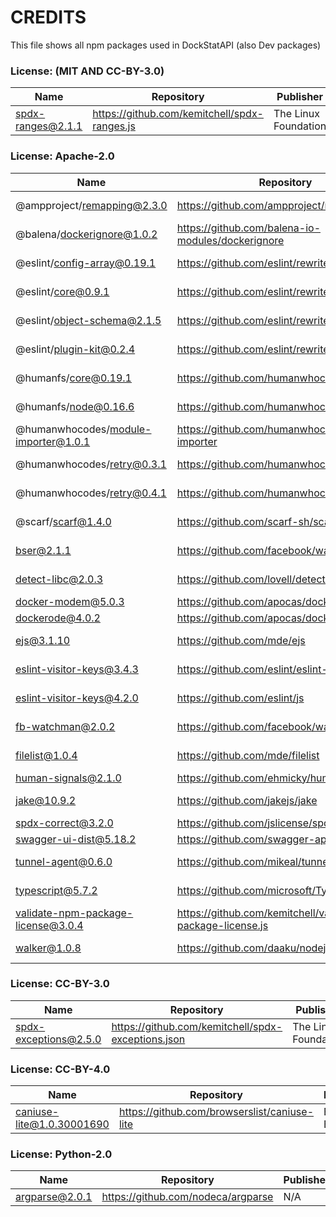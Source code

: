 # CREDITS

This file shows all npm packages used in DockStatAPI (also Dev packages)

### License: (MIT AND CC-BY-3.0)

| Name              | Repository                                   | Publisher            |
| ----------------- | -------------------------------------------- | -------------------- |
| spdx-ranges@2.1.1 | https://github.com/kemitchell/spdx-ranges.js | The Linux Foundation |

### License: Apache-2.0

| Name                                 | Repository                                                    | Publisher         |
| ------------------------------------ | ------------------------------------------------------------- | ----------------- |
| @ampproject/remapping@2.3.0          | https://github.com/ampproject/remapping                       | Justin Ridgewell  |
| @balena/dockerignore@1.0.2           | https://github.com/balena-io-modules/dockerignore             | N/A               |
| @eslint/config-array@0.19.1          | https://github.com/eslint/rewrite                             | Nicholas C. Zakas |
| @eslint/core@0.9.1                   | https://github.com/eslint/rewrite                             | Nicholas C. Zakas |
| @eslint/object-schema@2.1.5          | https://github.com/eslint/rewrite                             | Nicholas C. Zakas |
| @eslint/plugin-kit@0.2.4             | https://github.com/eslint/rewrite                             | Nicholas C. Zakas |
| @humanfs/core@0.19.1                 | https://github.com/humanwhocodes/humanfs                      | Nicholas C. Zakas |
| @humanfs/node@0.16.6                 | https://github.com/humanwhocodes/humanfs                      | Nicholas C. Zakas |
| @humanwhocodes/module-importer@1.0.1 | https://github.com/humanwhocodes/module-importer              | Nicholas C. Zaks  |
| @humanwhocodes/retry@0.3.1           | https://github.com/humanwhocodes/retry                        | Nicholas C. Zaks  |
| @humanwhocodes/retry@0.4.1           | https://github.com/humanwhocodes/retry                        | Nicholas C. Zaks  |
| @scarf/scarf@1.4.0                   | https://github.com/scarf-sh/scarf-js                          | Scarf Systems     |
| bser@2.1.1                           | https://github.com/facebook/watchman                          | Wez Furlong       |
| detect-libc@2.0.3                    | https://github.com/lovell/detect-libc                         | Lovell Fuller     |
| docker-modem@5.0.3                   | https://github.com/apocas/docker-modem                        | Pedro Dias        |
| dockerode@4.0.2                      | https://github.com/apocas/dockerode                           | Pedro Dias        |
| ejs@3.1.10                           | https://github.com/mde/ejs                                    | Matthew Eernisse  |
| eslint-visitor-keys@3.4.3            | https://github.com/eslint/eslint-visitor-keys                 | Toru Nagashima    |
| eslint-visitor-keys@4.2.0            | https://github.com/eslint/js                                  | Toru Nagashima    |
| fb-watchman@2.0.2                    | https://github.com/facebook/watchman                          | Wez Furlong       |
| filelist@1.0.4                       | https://github.com/mde/filelist                               | Matthew Eernisse  |
| human-signals@2.1.0                  | https://github.com/ehmicky/human-signals                      | ehmicky           |
| jake@10.9.2                          | https://github.com/jakejs/jake                                | Matthew Eernisse  |
| spdx-correct@3.2.0                   | https://github.com/jslicense/spdx-correct.js                  | N/A               |
| swagger-ui-dist@5.18.2               | https://github.com/swagger-api/swagger-ui                     | N/A               |
| tunnel-agent@0.6.0                   | https://github.com/mikeal/tunnel-agent                        | Mikeal Rogers     |
| typescript@5.7.2                     | https://github.com/microsoft/TypeScript                       | Microsoft Corp.   |
| validate-npm-package-license@3.0.4   | https://github.com/kemitchell/validate-npm-package-license.js | Kyle E. Mitchell  |
| walker@1.0.8                         | https://github.com/daaku/nodejs-walker                        | Naitik Shah       |

### License: CC-BY-3.0

| Name                  | Repository                                         | Publisher            |
| --------------------- | -------------------------------------------------- | -------------------- |
| spdx-exceptions@2.5.0 | https://github.com/kemitchell/spdx-exceptions.json | The Linux Foundation |

### License: CC-BY-4.0

| Name                      | Repository                                   | Publisher  |
| ------------------------- | -------------------------------------------- | ---------- |
| caniuse-lite@1.0.30001690 | https://github.com/browserslist/caniuse-lite | Ben Briggs |

### License: Python-2.0

| Name           | Repository                         | Publisher |
| -------------- | ---------------------------------- | --------- |
| argparse@2.0.1 | https://github.com/nodeca/argparse | N/A       |
